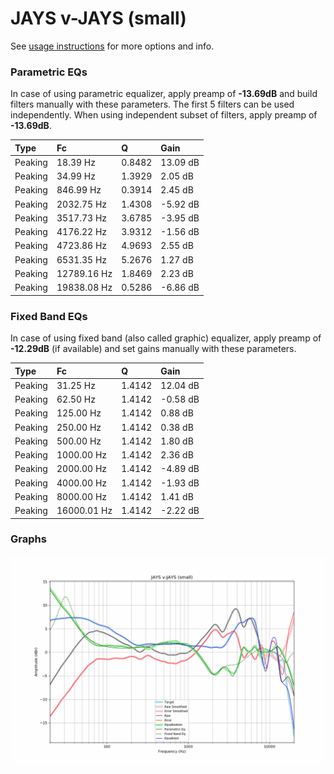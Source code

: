 # JAYS v-JAYS (small)
See [usage instructions](https://github.com/jaakkopasanen/AutoEq#usage) for more options and info.

### Parametric EQs
In case of using parametric equalizer, apply preamp of **-13.69dB** and build filters manually
with these parameters. The first 5 filters can be used independently.
When using independent subset of filters, apply preamp of **-13.69dB**.

| Type    | Fc          |      Q | Gain     |
|:--------|:------------|:-------|:---------|
| Peaking | 18.39 Hz    | 0.8482 | 13.09 dB |
| Peaking | 34.99 Hz    | 1.3929 | 2.05 dB  |
| Peaking | 846.99 Hz   | 0.3914 | 2.45 dB  |
| Peaking | 2032.75 Hz  | 1.4308 | -5.92 dB |
| Peaking | 3517.73 Hz  | 3.6785 | -3.95 dB |
| Peaking | 4176.22 Hz  | 3.9312 | -1.56 dB |
| Peaking | 4723.86 Hz  | 4.9693 | 2.55 dB  |
| Peaking | 6531.35 Hz  | 5.2676 | 1.27 dB  |
| Peaking | 12789.16 Hz | 1.8469 | 2.23 dB  |
| Peaking | 19838.08 Hz | 0.5286 | -6.86 dB |

### Fixed Band EQs
In case of using fixed band (also called graphic) equalizer, apply preamp of **-12.29dB**
(if available) and set gains manually with these parameters.

| Type    | Fc          |      Q | Gain     |
|:--------|:------------|:-------|:---------|
| Peaking | 31.25 Hz    | 1.4142 | 12.04 dB |
| Peaking | 62.50 Hz    | 1.4142 | -0.58 dB |
| Peaking | 125.00 Hz   | 1.4142 | 0.88 dB  |
| Peaking | 250.00 Hz   | 1.4142 | 0.38 dB  |
| Peaking | 500.00 Hz   | 1.4142 | 1.80 dB  |
| Peaking | 1000.00 Hz  | 1.4142 | 2.36 dB  |
| Peaking | 2000.00 Hz  | 1.4142 | -4.89 dB |
| Peaking | 4000.00 Hz  | 1.4142 | -1.93 dB |
| Peaking | 8000.00 Hz  | 1.4142 | 1.41 dB  |
| Peaking | 16000.01 Hz | 1.4142 | -2.22 dB |

### Graphs
![](./JAYS%20v-JAYS%20(small).png)